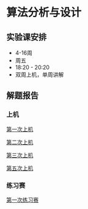 ﻿# 算法分析与设计

## 实验课安排
-   4-16周
-   周五
-   18:20 - 20:20
-   双周上机，单周讲解

## 解题报告
### 上机
[第一次上机](/reports/第一次上机.md)

[第二次上机](/reports/第二次上机.md)

[第三次上机](/reports/第三次上机.md)

[第五次上机](/reports/第五次上机.md)
### 练习赛
[第一次练习赛](/reports/第一次练习赛.md)
